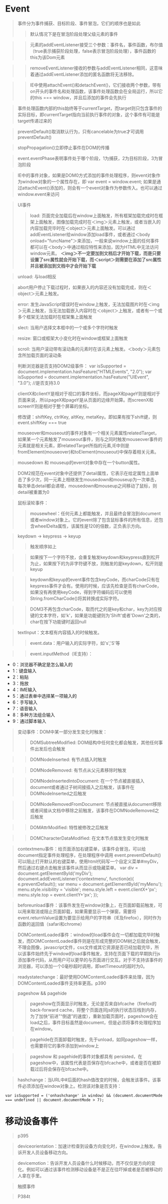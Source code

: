 # Event

> 事件分为事件捕获、目标阶段、事件冒泡，它们的顺序也是如此
>> 默认情况下是在冒泡阶段处理父级元素的事件

>> 元素的addEventListener接受三个参数：事件名，事件函数，布尔值（true表示捕获阶段处理，false表示冒泡阶段处理），事件函数的this为该Dom元素

>> removeEventListener接收的参数与addEventListener相同，这意味着通过addEventListener添加的匿名函数将无法移除。

>> IE中使用attachEvent()和detachEvent()，它们接收两个参数，带有on开头的事件名和处理函数，该事件处理函数会在全局运行，所以它的this === window，并且后添加的事件会先执行

> 事件处理函数内部的this始终等于currentTarget，而target则只包含事件的实际目标，即currentTarget指向当前执行事件的对象，这个事件有可能是target传递过来的

> preventDefault()取消默认行为，只有cancelable为true才可调用preventDefault()

> stopPropagation()立即停止事件在DOM的传播

> event.eventPhase表明事件处于哪个阶段，1为捕获，2为目标阶段，3为冒泡阶段

> IE中的事件对象，如果是DOM0方式添加的事件处理程序，则event对象作为window对象的一个属性存在，即   var event = window.event; 如果是通过attachEvent()添加的，则会有一个event对象作为参数传入。也可以通过window.event来访问

> UI事件
>> load: 页面完全加载后在window上面触发，所有框架加载完成时在框架上面触发，图像加载完成时在＜img＞元素上触发，或者当嵌入的内容加载完毕时在＜object＞元素上面触发。可以通过addEventListener给window添加load事件，或者通过＜body onload="funcName"＞来添加，一般来说window上面的任何事件都可以在＜body＞中通过相应特性来添加，因为HTML中无法访问window元素。  **＜img＞不一定要加到文档后才开始下载，而是只要设置了src属性就会开始下载，而＜script＞则需要在添加了src属性并且被添加到文档中才会开始下载**

> unload: 与load相反

> abort用户停止下载过程时，如果嵌入的内容还没有加载完成，则在＜object＞元素上触发。

> error: 发生JavaScript错误时在window上触发，无法加载图片时在＜img＞元素上触发，当无法加载嵌入内容时在＜object＞上触发，或者有一个或多个框架无法加载时在框架集上面触发

> slect: 当用户选择文本框中的一个或多个字符时触发

> resize: 窗口或框架大小变化时在window或框架上面触发

> scroll: 当用户滚动带有滚动条的元素时在该元素上触发。＜body＞元素包含所加载页面的滚动条

> 判断浏览器是否支持DOM2级事件：
    var isSupported = document.implementation.hasFeature("HTMLEvents", "2.0");
    var isSupported = document.implementation.hasFeature("UIEvent", "3.0"); //是否支持3.0






> clientX和clientY是相对于视口的事件坐标，而pageX和pageY则是相对于页面来说，所以pageX和pageY是从页面的边缘开始算。而screenX和screenY则是相对于整个屏幕的坐标。

> 修改键：shiftKey, ctrlKey, altKey, metaKey。即如果有按下shift键，则event.shiftKey === true

> mouseover和mouseout的事件对象有一个相关元素属性relatedTarget，如果某一个元素触发了mouseout事件，则与之同时触发mouseover事件的元素就是相关元素，即relatedTarget所指的元素,IE中则是fromElement(mouseover)和toElement(mouseout)中保存着相关元素。

> mousedown 和 mouseup的event对象中存在一个button属性。

> DOM2规范在event对象中还提供了detail属性，它表示在给定属性上面单击了多少次，同一元素上相继发生mousedown和mouseup为一次单击，每次单击detail都会递增，mousedown和mouseup之间移动了鼠标，则detail被重置为0

> 鼠标滚轮事件：
>> mousewheel：任何元素上都能触发，并且最终会冒泡到document或者window对象上。它的event除了包含鼠标事件的所有信息，还包含wheelDelta属性，该属性是120的倍数，正负表示方向。

> keydown -> keypress -> keyup
>> 触发顺序如上

>> 如果按下一个字符不放，会重复触发keydown和keypress直到松开为止，如果按下的为非字符键不放，则触发的是keydown，松开则是keyup

>> keydown和keyup的event事件包含keyCode，而charCode只有在keypress事件才会有。使用的时候，应该先检查是否有charCode，如果没有再使用keyCode，得到字符编码后可以使用String.fromCharCode()将其转换成实际字符。

>> DOM3不再包含charCode，取而代之的是key和char，key为对应按键的文本字符，如'k'，如果是功能键则为'Shift'或者'Down'之类的，char在按下功能键时返回null

> textInput：文本框有内容插入的时候触发。
>> event.data：用户输入的实际字符，如's','S'等

>> event.inputMethod（IE支持）：
- 0：浏览器不确定是怎么输入的
- 1：键盘输入
- 2：粘贴
- 3：拖放
- 4：IME输入
- 5：通过表单中选择某一项输入的
- 6：手写输入
- 7：语音输入
- 8：多种方法组合输入
- 9：通过脚本输入


> 变动事件：DOM中某一部分发生变化时触发：
>> DOMSubtreeModified: DOM结构中任何变化都会触发，其他任何事件出发后也会触发

>> DOMNodeInserted: 有节点插入时触发

>> DOMNodeRemoved: 有节点从父元素移除时触发

>> DOMNodeInsertedIntoDocument: 在一个节点被直接插入document或者通过子树间接插入之后触发，该事件在DOMNodeInserted之后触发

>> DOMNodeRemovedFromDocument: 节点被直接从document移除或者间接从文档中移除之前触发，该事件在DOMNodeRemoved之后触发

>> DOMAttrModified: 特性被修改之后触发

>> DOMCharacterDataModified: 在文本节点值发生变化时触发

> contextmenu事件：给页面添加右键菜单，该事件会冒泡，可以给document指定事件处理程序，在处理程序中调用 event.preventDefault()可以阻止打开默认的右键菜单，使用html代码写一个自定义菜单#myDiv，然后通过右键点击触发该事件从而显示或隐藏菜单。
    var div = document.getElementById('myDiv');
    document.addEventListener('contextmenu', function(e){
      e.preventDefault();
      var menu = document.getElementById('myMenu');
      menu.style.visibility = 'visible';
      menu.style.left = event.clientX+'px';
      menu.style.top = event.clientY+'px';
    });


> beforeunload事件：该事件发生在window对象上，在页面卸载前触发，可以用来取消或阻止页面卸载，如果需要显示一个弹窗，需要将event.returnValue设置为要显示给用户的字符串（IE及firefox），同时作为函数的返回值（safari和chrome）

> DOMContentLoaded事件：window的load事件会在一切都加载完毕时触发，而DOMContentLoaded事件则是在形成完整的DOM树之后就会触发，不理会图像，javascript文件，css文件或其它资源是否已经加载完毕，所以该事件始终先于window的load事件触发，支持在页面下载的早期执行js添加事件代码，从而用户可以更早的与页面进行交互。对于不支持该事件的浏览器，可以添加一个0毫秒超时调用，即setTimeout的超时为0。

> readystatechange：最好使用DOMContentLoaded事件来处理，因为DOMContentLoaded事件支持率更高。p390

> pageshow && pagehide
>> pageshow在页面显示时触发，无论是否来自bfcache（firefox的back-forward cache，将整个页面连同js的执行状态压栈到内存，为了加快“前进”“倒退”的速度），重新加载页面时，pageshow会在load之后，事件目标虽然是document，但是必须将事件处理程序加在window。

>> pagehide在页面卸载时触发，先于unload，如同pageshow一样，也需要将它的事件添加到window上

>> pageshow 和 pagehide的事件对象都具有 persisted，在pageshow中，该属性代表是否保存在bfcache中，或者是否在被卸载过后将会保存在bfcache中。


> hashchange：当URL中#后面的hash值改变的时候，会触发该事件。该事件必须添加在window对象上。检测该对象是否支持：

    var isSupported = ('onhashchange' in window) && (document.documentMode === undefined || document.documentMode > 7);

# 移动设备事件
> p395

> deviceorientation：加速计检查到设备方向变化时，在window上触发。告诉开发人员设备移动方向。

> devicemotion：告诉开发人员设备什么时候移动，而不仅仅是方向的变化。例如可以通过该事件检测移动设备是不是正在往吓掉或者是否被移动的人拿在手里。

> 触摸事件

> 

> P384t

